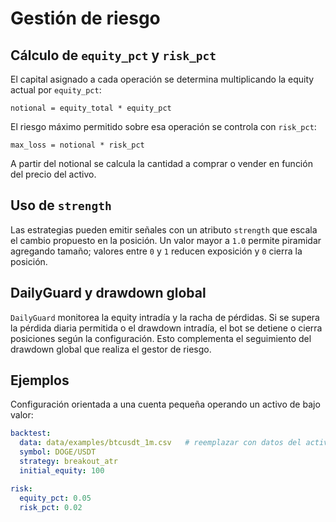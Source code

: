 # Gestión de riesgo

## Cálculo de `equity_pct` y `risk_pct`

El capital asignado a cada operación se determina multiplicando la equity
actual por `equity_pct`:

```
notional = equity_total * equity_pct
```

El riesgo máximo permitido sobre esa operación se controla con `risk_pct`:

```
max_loss = notional * risk_pct
```

A partir del notional se calcula la cantidad a comprar o vender en función del
precio del activo.

## Uso de `strength`

Las estrategias pueden emitir señales con un atributo `strength` que escala el
cambio propuesto en la posición. Un valor mayor a `1.0` permite piramidar
agregando tamaño; valores entre `0` y `1` reducen exposición y `0` cierra la
posición.

## DailyGuard y drawdown global

`DailyGuard` monitorea la equity intradía y la racha de pérdidas. Si se
supera la pérdida diaria permitida o el drawdown intradía, el bot se detiene o
cierra posiciones según la configuración. Esto complementa el seguimiento del
drawdown global que realiza el gestor de riesgo.

## Ejemplos

Configuración orientada a una cuenta pequeña operando un activo de bajo valor:

```yaml
backtest:
  data: data/examples/btcusdt_1m.csv   # reemplazar con datos del activo elegido
  symbol: DOGE/USDT
  strategy: breakout_atr
  initial_equity: 100

risk:
  equity_pct: 0.05
  risk_pct: 0.02
```

